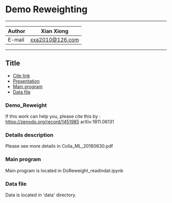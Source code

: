 Demo Reweighting
===========================

****
	
|Author|Xian Xiong|
|---|---
|E-mail|xxa2010@126.com
****
## Title
* [Cite link](#demo_reweight)
* [Presentation](#details-description)
* [Main program](#main-program)
* [Data file](#data-file)

### Demo_Reweight

If this work can help you, please cite this by : https://zenodo.org/record/1451985 
arXiv:1811.06131

### Details description

Please see more details in Colla_ML_20180630.pdf

### Main program

Main program is located in DoReweight_readindat.ipynb

### Data file
Data is located in 'data' directory.


